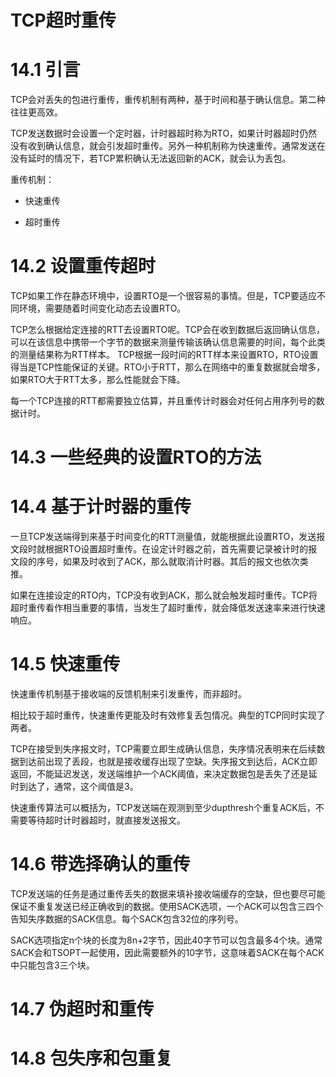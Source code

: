 # TCP超时重传

# 14.1 引言

TCP会对丢失的包进行重传，重传机制有两种，基于时间和基于确认信息。第二种往往更高效。

TCP发送数据时会设置一个定时器，计时器超时称为RTO，如果计时器超时仍然没有收到确认信息，就会引发超时重传。另外一种机制称为快速重传。通常发送在没有延时的情况下，若TCP累积确认无法返回新的ACK，就会认为丢包。

重传机制：

* 快速重传

* 超时重传

# 14.2 设置重传超时

TCP如果工作在静态环境中，设置RTO是一个很容易的事情。但是，TCP要适应不同环境，需要随着时间变化动态去设置RTO。

TCP怎么根据给定连接的RTT去设置RTO呢。TCP会在收到数据后返回确认信息，可以在该信息中携带一个字节的数据来测量传输该确认信息需要的时间，每个此类的测量结果称为RTT样本。
TCP根据一段时间的RTT样本来设置RTO，RTO设置得当是TCP性能保证的关键。RTO小于RTT，那么在网络中的重复数据就会增多，如果RTO大于RTT太多，那么性能就会下降。

每一个TCP连接的RTT都需要独立估算，并且重传计时器会对任何占用序列号的数据计时。

# 14.3 一些经典的设置RTO的方法

# 14.4 基于计时器的重传

一旦TCP发送端得到来基于时间变化的RTT测量值，就能根据此设置RTO，发送报文段时就根据RTO设置超时重传。在设定计时器之前，首先需要记录被计时的报文段的序号，如果及时收到了ACK，那么就取消计时器。其后的报文也依次类推。

如果在连接设定的RTO内，TCP没有收到ACK，那么就会触发超时重传。TCP将超时重传看作相当重要的事情，当发生了超时重传，就会降低发送速率来进行快速响应。

# 14.5 快速重传

快速重传机制基于接收端的反馈机制来引发重传，而非超时。

相比较于超时重传，快速重传更能及时有效修复丢包情况。典型的TCP同时实现了两者。

TCP在接受到失序报文时，TCP需要立即生成确认信息，失序情况表明来在后续数据到达前出现了丢段，也就是接收缓存出现了空缺。失序报文到达后，ACK立即返回，不能延迟发送，发送端维护一个ACK阈值，来决定数据包是丢失了还是延时到达了，通常，这个阈值是3。

快速重传算法可以概括为，TCP发送端在观测到至少dupthresh个重复ACK后，不需要等待超时计时器超时，就直接发送报文。

# 14.6 带选择确认的重传

TCP发送端的任务是通过重传丢失的数据来填补接收端缓存的空缺，但也要尽可能保证不重复发送已经正确收到的数据。使用SACK选项，一个ACK可以包含三四个告知失序数据的SACK信息。每个SACK包含32位的序列号。

SACK选项指定n个块的长度为8n+2字节，因此40字节可以包含最多4个块。通常SACK会和TSOPT一起使用，因此需要额外的10字节，这意味着SACK在每个ACK中只能包含3三个块。


# 14.7 伪超时和重传




# 14.8 包失序和包重复



